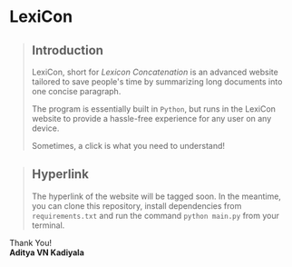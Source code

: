 # LexiCon
> ## Introduction
> LexiCon, short for _Lexicon Concatenation_ is an advanced website tailored to save people's time by summarizing long documents into one concise paragraph.
> 
> The program is essentially built in ```Python```, but runs in the LexiCon website to provide a hassle-free experience for any user on any device.
>
> Sometimes, a click is what you need to understand!

> ## Hyperlink
> The hyperlink of the website will be tagged soon. In the meantime, you can clone this repository, install dependencies from ```requirements.txt``` and run the command ```python main.py``` from your terminal.

Thank You! \
**Aditya VN Kadiyala**
